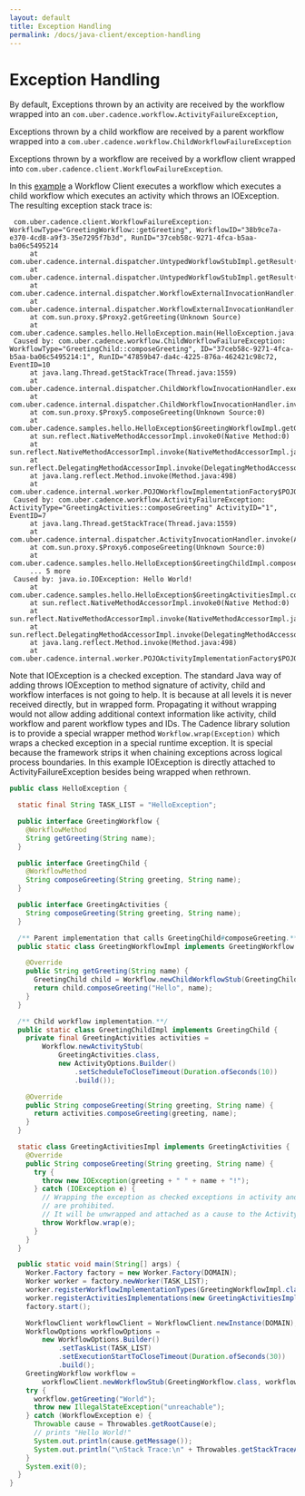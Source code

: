 ```yaml
---
layout: default
title: Exception Handling
permalink: /docs/java-client/exception-handling
---
```


# Exception Handling

By default, Exceptions thrown by an activity are received by the workflow wrapped into an `com.uber.cadence.workflow.ActivityFailureException`,

Exceptions thrown by a child workflow are received by a parent workflow wrapped into a `com.uber.cadence.workflow.ChildWorkflowFailureException`

Exceptions thrown by a workflow are received by a workflow client wrapped into `com.uber.cadence.client.WorkflowFailureException`.


 In this [example](https://github.com/uber/cadence-java-samples/blob/master/src/main/java/com/uber/cadence/samples/hello/HelloException.java) a Workflow Client executes a workflow which executes a child workflow which
 executes an activity which throws an IOException. The resulting exception stack trace is:

```
 com.uber.cadence.client.WorkflowFailureException: WorkflowType="GreetingWorkflow::getGreeting", WorkflowID="38b9ce7a-e370-4cd8-a9f3-35e7295f7b3d", RunID="37ceb58c-9271-4fca-b5aa-ba06c5495214
     at com.uber.cadence.internal.dispatcher.UntypedWorkflowStubImpl.getResult(UntypedWorkflowStubImpl.java:139)
     at com.uber.cadence.internal.dispatcher.UntypedWorkflowStubImpl.getResult(UntypedWorkflowStubImpl.java:111)
     at com.uber.cadence.internal.dispatcher.WorkflowExternalInvocationHandler.startWorkflow(WorkflowExternalInvocationHandler.java:187)
     at com.uber.cadence.internal.dispatcher.WorkflowExternalInvocationHandler.invoke(WorkflowExternalInvocationHandler.java:113)
     at com.sun.proxy.$Proxy2.getGreeting(Unknown Source)
     at com.uber.cadence.samples.hello.HelloException.main(HelloException.java:117)
 Caused by: com.uber.cadence.workflow.ChildWorkflowFailureException: WorkflowType="GreetingChild::composeGreeting", ID="37ceb58c-9271-4fca-b5aa-ba06c5495214:1", RunID="47859b47-da4c-4225-876a-462421c98c72, EventID=10
     at java.lang.Thread.getStackTrace(Thread.java:1559)
     at com.uber.cadence.internal.dispatcher.ChildWorkflowInvocationHandler.executeChildWorkflow(ChildWorkflowInvocationHandler.java:114)
     at com.uber.cadence.internal.dispatcher.ChildWorkflowInvocationHandler.invoke(ChildWorkflowInvocationHandler.java:71)
     at com.sun.proxy.$Proxy5.composeGreeting(Unknown Source:0)
     at com.uber.cadence.samples.hello.HelloException$GreetingWorkflowImpl.getGreeting(HelloException.java:70)
     at sun.reflect.NativeMethodAccessorImpl.invoke0(Native Method:0)
     at sun.reflect.NativeMethodAccessorImpl.invoke(NativeMethodAccessorImpl.java:62)
     at sun.reflect.DelegatingMethodAccessorImpl.invoke(DelegatingMethodAccessorImpl.java:43)
     at java.lang.reflect.Method.invoke(Method.java:498)
     at com.uber.cadence.internal.worker.POJOWorkflowImplementationFactory$POJOWorkflowImplementation.execute(POJOWorkflowImplementationFactory.java:160)
 Caused by: com.uber.cadence.workflow.ActivityFailureException: ActivityType="GreetingActivities::composeGreeting" ActivityID="1", EventID=7
     at java.lang.Thread.getStackTrace(Thread.java:1559)
     at com.uber.cadence.internal.dispatcher.ActivityInvocationHandler.invoke(ActivityInvocationHandler.java:75)
     at com.sun.proxy.$Proxy6.composeGreeting(Unknown Source:0)
     at com.uber.cadence.samples.hello.HelloException$GreetingChildImpl.composeGreeting(HelloException.java:85)
     ... 5 more
 Caused by: java.io.IOException: Hello World!
     at com.uber.cadence.samples.hello.HelloException$GreetingActivitiesImpl.composeGreeting(HelloException.java:93)
     at sun.reflect.NativeMethodAccessorImpl.invoke0(Native Method:0)
     at sun.reflect.NativeMethodAccessorImpl.invoke(NativeMethodAccessorImpl.java:62)
     at sun.reflect.DelegatingMethodAccessorImpl.invoke(DelegatingMethodAccessorImpl.java:43)
     at java.lang.reflect.Method.invoke(Method.java:498)
     at com.uber.cadence.internal.worker.POJOActivityImplementationFactory$POJOActivityImplementation.execute(POJOActivityImplementationFactory.java:162)
```

 Note that IOException is a checked exception. The standard Java way of adding
 throws IOException to method signature of activity, child and workflow interfaces is not going to help. It is
 because at all levels it is never received directly, but in wrapped form. Propagating it without
 wrapping would not allow adding additional context information like activity, child workflow and
 parent workflow types and IDs. The Cadence library solution is to provide a special wrapper
 method `Workflow.wrap(Exception)` which wraps a checked exception in a special runtime
 exception. It is special because the framework strips it when chaining exceptions across logical
 process boundaries. In this example IOException is directly attached to ActivityFailureException
 besides being wrapped when rethrown.

```java
public class HelloException {

  static final String TASK_LIST = "HelloException";

  public interface GreetingWorkflow {
    @WorkflowMethod
    String getGreeting(String name);
  }

  public interface GreetingChild {
    @WorkflowMethod
    String composeGreeting(String greeting, String name);
  }

  public interface GreetingActivities {
    String composeGreeting(String greeting, String name);
  }

  /** Parent implementation that calls GreetingChild#composeGreeting.**/
  public static class GreetingWorkflowImpl implements GreetingWorkflow {

    @Override
    public String getGreeting(String name) {
      GreetingChild child = Workflow.newChildWorkflowStub(GreetingChild.class);
      return child.composeGreeting("Hello", name);
    }
  }

  /** Child workflow implementation.**/
  public static class GreetingChildImpl implements GreetingChild {
    private final GreetingActivities activities =
        Workflow.newActivityStub(
            GreetingActivities.class,
            new ActivityOptions.Builder()
                .setScheduleToCloseTimeout(Duration.ofSeconds(10))
                .build());

    @Override
    public String composeGreeting(String greeting, String name) {
      return activities.composeGreeting(greeting, name);
    }
  }

  static class GreetingActivitiesImpl implements GreetingActivities {
    @Override
    public String composeGreeting(String greeting, String name) {
      try {
        throw new IOException(greeting + " " + name + "!");
      } catch (IOException e) {
        // Wrapping the exception as checked exceptions in activity and workflow interface methods
        // are prohibited.
        // It will be unwrapped and attached as a cause to the ActivityFailureException.
        throw Workflow.wrap(e);
      }
    }
  }

  public static void main(String[] args) {
    Worker.Factory factory = new Worker.Factory(DOMAIN);
    Worker worker = factory.newWorker(TASK_LIST);
    worker.registerWorkflowImplementationTypes(GreetingWorkflowImpl.class, GreetingChildImpl.class);
    worker.registerActivitiesImplementations(new GreetingActivitiesImpl());
    factory.start();

    WorkflowClient workflowClient = WorkflowClient.newInstance(DOMAIN);
    WorkflowOptions workflowOptions =
        new WorkflowOptions.Builder()
            .setTaskList(TASK_LIST)
            .setExecutionStartToCloseTimeout(Duration.ofSeconds(30))
            .build();
    GreetingWorkflow workflow =
        workflowClient.newWorkflowStub(GreetingWorkflow.class, workflowOptions);
    try {
      workflow.getGreeting("World");
      throw new IllegalStateException("unreachable");
    } catch (WorkflowException e) {
      Throwable cause = Throwables.getRootCause(e);
      // prints "Hello World!"
      System.out.println(cause.getMessage());
      System.out.println("\nStack Trace:\n" + Throwables.getStackTraceAsString(e));
    }
    System.exit(0);
  }
}
```
